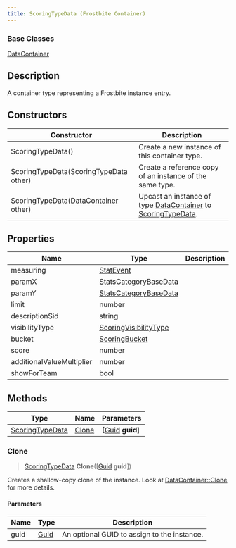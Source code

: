 ```yaml
---
title: ScoringTypeData (Frostbite Container)
---
```

### Base Classes

[DataContainer](/vext/ref/cls/shr/datacontainer)

## Description

A container type representing a Frostbite instance entry.

## Constructors

| Constructor                                                                | Description                                                                                                           |
| -------------------------------------------------------------------------- | --------------------------------------------------------------------------------------------------------------------- |
| ScoringTypeData()                                                          | Create a new instance of this container type.                                                                         |
| ScoringTypeData(ScoringTypeData other)                                     | Create a reference copy of an instance of the same type.                                                              |
| ScoringTypeData([DataContainer](/vext/ref/cls/shr/datacontainer) other) | Upcast an instance of type [DataContainer](/vext/ref/cls/shr/datacontainer) to [ScoringTypeData](ScoringTypeData). |

## Properties

| Name                      | Type                                           | Description |
| ------------------------- | ---------------------------------------------- | ----------- |
| measuring                 | [StatEvent](StatEvent)                         |             |
| paramX                    | [StatsCategoryBaseData](StatsCategoryBaseData) |             |
| paramY                    | [StatsCategoryBaseData](StatsCategoryBaseData) |             |
| limit                     | number                                         |             |
| descriptionSid            | string                                         |             |
| visibilityType            | [ScoringVisibilityType](ScoringVisibilityType) |             |
| bucket                    | [ScoringBucket](ScoringBucket)                 |             |
| score                     | number                                         |             |
| additionalValueMultiplier | number                                         |             |
| showForTeam               | bool                                           |             |

## Methods

| Type                               | Name            | Parameters                                     |
| ---------------------------------- | --------------- | ---------------------------------------------- |
| [ScoringTypeData](ScoringTypeData) | [Clone](#clone) | \[[Guid](/vext/ref/cls/shr/guid) **guid**\] |

### Clone

> [ScoringTypeData](ScoringTypeData) **Clone**(\[[Guid](/vext/ref/cls/shr/guid) **guid**\])

Creates a shallow-copy clone of the instance. Look at [DataContainer::Clone](/vext/ref/cls/shr/datacontainer#clone) for more details.

#### Parameters

| Name | Type         | Description                                 |
| ---- | ------------ | ------------------------------------------- |
| guid | [Guid](Guid) | An optional GUID to assign to the instance. |
